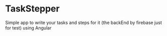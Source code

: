 # TaskStepper
Simple app to write your tasks and steps for it (the backEnd by firebase just for test) using Angular
